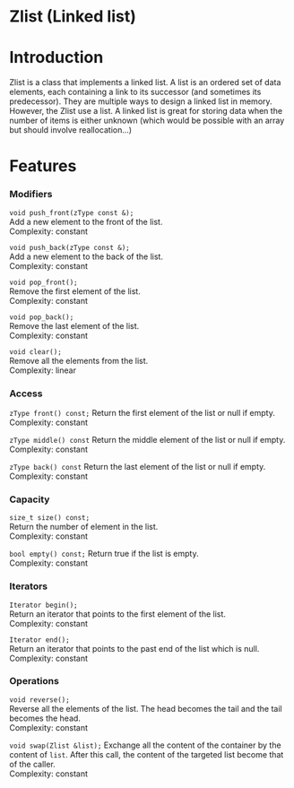 # Zlist (Linked list)

# Introduction

Zlist is a class that implements a linked list. A list is an
ordered set of data elements, each containing a link to its
successor (and sometimes its predecessor). They are multiple ways
to design a linked list in memory. However, the Zlist use a list.
A linked list is great for storing data when
the number of items is either unknown (which would be possible with
an array but should involve reallocation...)

# Features 

### Modifiers

`void push_front(zType const &);`  
Add a new element to the front of the list.  
Complexity: constant

`void push_back(zType const &);`  
Add a new element to the back of the list.  
Complexity: constant

`void pop_front();`  
Remove the first element of the list.  
Complexity: constant

`void pop_back();`  
Remove the last element of the list.  
Complexity: constant

`void clear();`  
Remove all the elements from the list.  
Complexity: linear

### Access

`zType front() const;`
Return the first element of the list or null if empty.
Complexity: constant

`zType middle() const`
Return the middle element of the list or null if empty.
Complexity: constant

`zType back() const`
Return the last element of the list or null if empty.
Complexity: constant

### Capacity

`size_t size() const;`  
Return the number of element in the list.  
Complexity: constant

`bool empty() const;`
Return true if the list is empty.  
Complexity: constant

### Iterators

`Iterator begin();`  
Return an iterator that points to the first element of the list.  
Complexity: constant

`Iterator end();`  
Return an iterator that points to the past end of the list which is null.  
Complexity: constant

### Operations

`void reverse();`  
Reverse all the elements of the list. The head becomes the tail
and the tail becomes the head.  
Complexity: constant

`void swap(Zlist &list);`
Exchange all the content of the container by the content of
`list`. After this call, the content of the targeted list become that of the caller.  
Complexity: constant
